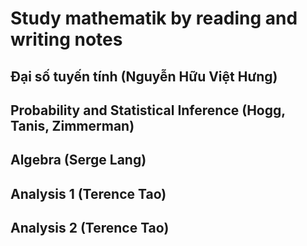 # Study mathematik by reading and writing notes

## Đại số tuyến tính (Nguyễn Hữu Việt Hưng)

## Probability and Statistical Inference (Hogg, Tanis, Zimmerman)

## Algebra (Serge Lang)

## Analysis 1 (Terence Tao)

## Analysis 2 (Terence Tao)

